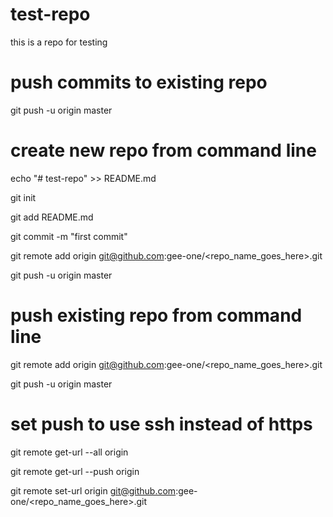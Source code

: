 # test-repo

this is a repo for testing

# push commits to existing repo 

git push -u origin master


# create new repo from command line

echo "# test-repo" >> README.md

git init

git add README.md

git commit -m "first commit"

git remote add origin git@github.com:gee-one/<repo_name_goes_here>.git

git push -u origin master


# push existing repo from command line

git remote add origin git@github.com:gee-one/<repo_name_goes_here>.git

git push -u origin master


# set push to use ssh instead of https

git remote get-url --all origin

git remote get-url --push origin

git remote set-url  origin git@github.com:gee-one/<repo_name_goes_here>.git
